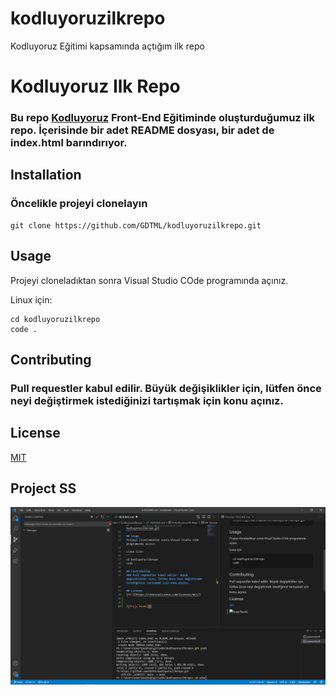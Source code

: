 # kodluyoruzilkrepo
Kodluyoruz Eğitimi kapsamında açtığım ilk repo
# Kodluyoruz Ilk Repo
### Bu repo [Kodluyoruz](kodluyoruz.org) Front-End Eğitiminde oluşturduğumuz ilk repo. İçerisinde bir adet README dosyası, bir adet de index.html barındırıyor.

## Installation

### Öncelikle projeyi clonelayın
```
git clone https://github.com/GDTML/kodluyoruzilkrepo.git
```
## Usage
Projeyi cloneladıktan sonra Visual Studio COde programında açınız.

Linux için:
```
cd kodluyoruzilkrepo
code .
```
## Contributing
### Pull requestler kabul edilir. Büyük değişiklikler için, lütfen önce neyi değiştirmek istediğinizi tartışmak için konu açınız. 

## License 
[MIT](https://choosealicense.com/licenses/mit/)



## Project SS
![Proje Resmi](https://github.com/GDTML/kodluyoruzilkrepo/blob/f16c75e9c8ae9f41f6bd08e58dd4817dc1e2c96e/prj.png)

